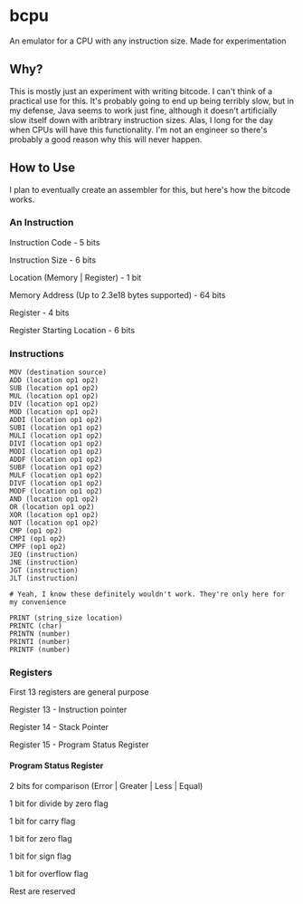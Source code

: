 # bcpu
An emulator for a CPU with any instruction size. Made for experimentation

## Why?
This is mostly just an experiment with writing bitcode. I can't think of a practical use for this. It's probably going to end up being terribly slow, but in my defense, Java seems to work just fine, although it doesn't artificially slow itself down with aribtrary instruction sizes. Alas, I long for the day when CPUs will have this functionality. I'm not an engineer so there's probably a good reason why this will never happen.

## How to Use

I plan to eventually create an assembler for this, but here's how the bitcode works.

### An Instruction

Instruction Code - 5 bits

Instruction Size - 6 bits

Location (Memory | Register) - 1 bit

Memory Address (Up to 2.3e18 bytes supported) - 64 bits

Register - 4 bits

Register Starting Location - 6 bits

### Instructions

```
MOV (destination source)
ADD (location op1 op2)
SUB (location op1 op2)
MUL (location op1 op2)
DIV (location op1 op2)
MOD (location op1 op2)
ADDI (location op1 op2)
SUBI (location op1 op2)
MULI (location op1 op2)
DIVI (location op1 op2)
MODI (location op1 op2)
ADDF (location op1 op2)
SUBF (location op1 op2)
MULF (location op1 op2)
DIVF (location op1 op2)
MODF (location op1 op2)
AND (location op1 op2)
OR (location op1 op2)
XOR (location op1 op2)
NOT (location op1 op2)
CMP (op1 op2)
CMPI (op1 op2)
CMPF (op1 op2)
JEQ (instruction)
JNE (instruction)
JGT (instruction)
JLT (instruction)

# Yeah, I know these definitely wouldn't work. They're only here for my convenience

PRINT (string_size location)
PRINTC (char)
PRINTN (number)
PRINTI (number)
PRINTF (number)
```

### Registers

First 13 registers are general purpose

Register 13 - Instruction pointer

Register 14 - Stack Pointer

Register 15 - Program Status Register

#### Program Status Register

2 bits for comparison (Error | Greater | Less | Equal)

1 bit for divide by zero flag

1 bit for carry flag

1 bit for zero flag

1 bit for sign flag

1 bit for overflow flag

Rest are reserved
